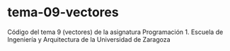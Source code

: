 # tema-09-vectores
 Código del tema 9 (vectores) de la asignatura Programación 1. Escuela de Ingeniería y Arquitectura de la Universidad de Zaragoza

